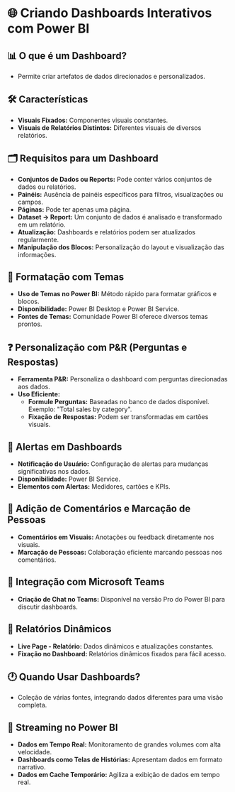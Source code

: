 # 🌐 Criando Dashboards Interativos com Power BI

## 📊 O que é um Dashboard?
- Permite criar artefatos de dados direcionados e personalizados.

## 🛠️ Características
- **Visuais Fixados:** Componentes visuais constantes.
- **Visuais de Relatórios Distintos:** Diferentes visuais de diversos relatórios.

## 🗂️ Requisitos para um Dashboard
- **Conjuntos de Dados ou Reports:** Pode conter vários conjuntos de dados ou relatórios.
- **Painéis:** Ausência de painéis específicos para filtros, visualizações ou campos.
- **Páginas:** Pode ter apenas uma página.
- **Dataset -> Report:** Um conjunto de dados é analisado e transformado em um relatório.
- **Atualização:** Dashboards e relatórios podem ser atualizados regularmente.
- **Manipulação dos Blocos:** Personalização do layout e visualização das informações.

## 🎨 Formatação com Temas
- **Uso de Temas no Power BI:** Método rápido para formatar gráficos e blocos.
- **Disponibilidade:** Power BI Desktop e Power BI Service.
- **Fontes de Temas:** Comunidade Power BI oferece diversos temas prontos.

## ❓ Personalização com P&R (Perguntas e Respostas)
- **Ferramenta P&R:** Personaliza o dashboard com perguntas direcionadas aos dados.
- **Uso Eficiente:**
  - **Formule Perguntas:** Baseadas no banco de dados disponível. Exemplo: "Total sales by category".
  - **Fixação de Respostas:** Podem ser transformadas em cartões visuais.

## 🔔 Alertas em Dashboards
- **Notificação de Usuário:** Configuração de alertas para mudanças significativas nos dados.
- **Disponibilidade:** Power BI Service.
- **Elementos com Alertas:** Medidores, cartões e KPIs.

## 💬 Adição de Comentários e Marcação de Pessoas
- **Comentários em Visuais:** Anotações ou feedback diretamente nos visuais.
- **Marcação de Pessoas:** Colaboração eficiente marcando pessoas nos comentários.

## 🔗 Integração com Microsoft Teams
- **Criação de Chat no Teams:** Disponível na versão Pro do Power BI para discutir dashboards.

## 🔄 Relatórios Dinâmicos
- **Live Page - Relatório:** Dados dinâmicos e atualizações constantes.
- **Fixação no Dashboard:** Relatórios dinâmicos fixados para fácil acesso.

## 🕐 Quando Usar Dashboards?
- Coleção de várias fontes, integrando dados diferentes para uma visão completa.

## 📡 Streaming no Power BI
- **Dados em Tempo Real:** Monitoramento de grandes volumes com alta velocidade.
- **Dashboards como Telas de Histórias:** Apresentam dados em formato narrativo.
- **Dados em Cache Temporário:** Agiliza a exibição de dados em tempo real.
